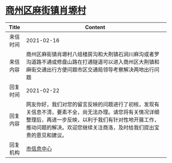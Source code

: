 # <a href="http://www.shangluo.gov.cn/zmhd/ldxxxx.jsp?urltype=leadermail.LeaderMailContentUrl&wbtreeid=1112&leadermailid=6931">商州区麻街镇肖塬村</a>
| Title |                                                     Content                                                      |
|:-----:|------------------------------------------------------------------------------------------------------------------|
| 来信时间  | 2021-02-16                                                                                                       |
| 来信内容  | 商州区麻街镇肖塬村八组楼房沟和大荆镇石涧川麻沟或者罗沟道路不通或修盘山路在打通隧道可以进入商州区大荆镇和麻街交通出行方便问题市区交通局领导考察解决两地出行问题                                  |
| 回复时间  | 2021-02-22                                                                                                       |
| 回复内容  | 网友你好，我们对您的留言反映的问题进行了初核，发现有关信息不清，要素不全，尚无法办理。请您将有关情况详细整理后，再进一步反映，以利于我们有针对性地开展工作，推动问题的解决。欢迎您继续关注商洛，及时给我们提出宝贵的意见和建议。 |
| 回复机构  | <a href="../../category/agencies/市信息中心.md">市信息中心</a>                                                             |
